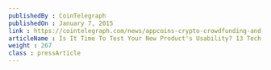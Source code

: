 ```yaml
---
publishedBy : CoinTelegraph
publishedOn : January 7, 2015
link : https://cointelegraph.com/news/appcoins-crypto-crowdfunding-and-the-potential-sec-regulation-pitfall
articleName : Is It Time To Test Your New Product's Usability? 13 Tech Experts Weigh In
weight : 267 
class : pressArticle
---
```

